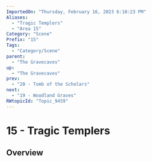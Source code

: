 ```yaml
---
ImportedOn: "Thursday, February 16, 2023 6:10:23 PM"
Aliases:
  - "Tragic Templers"
  - "Area 15"
Category: "Scene"
Prefix: "15"
Tags:
  - "Category/Scene"
parent:
  - "The Gravecaves"
up:
  - "The Gravecaves"
prev:
  - "20 - Tomb of the Scholars"
next:
  - "19 - Woodland Graves"
RWtopicId: "Topic_9459"
---
```

# 15 - Tragic Templers
## Overview
